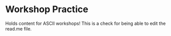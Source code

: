 # Workshop Practice

Holds content for ASCII workshops!
This is a check for being able to edit the read.me file.
